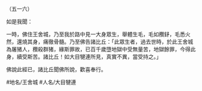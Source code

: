 （五一六）

如是我聞：

一時，佛住王舍城，乃至我於路中見一大身眾生，舉體生毛，毛如䂎𨥨，毛悉火然，還燒其身，痛徹骨髓。乃至佛告諸比丘：「此眾生者，過去世時，於此王舍城為屠猪人，䂎殺群猪，緣斯罪故，已百千歲墮地獄中受無量苦，地獄餘罪，今得此身，續受斯苦。諸比丘！如大目犍連所見，真實不異，當受持之。」

佛說此經已，諸比丘聞佛所說，歡喜奉行。

#地名/王舍城
#人名/大目犍連
